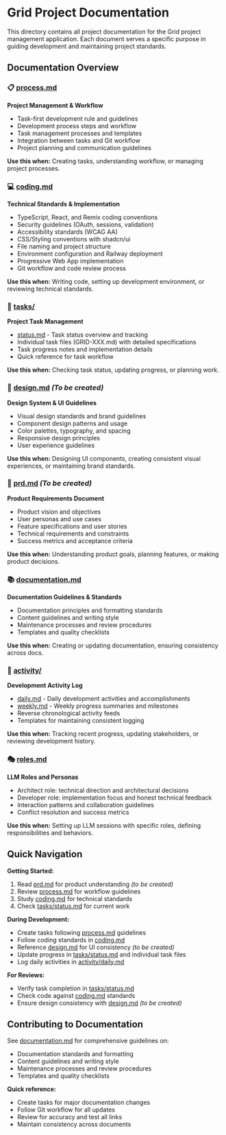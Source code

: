 # Grid Project Documentation

This directory contains all project documentation for the Grid project management application. Each document serves a specific purpose in guiding development and maintaining project standards.

## Documentation Overview

### 📋 [process.md](./process.md)
**Project Management & Workflow**
- Task-first development rule and guidelines
- Development process steps and workflow
- Task management processes and templates
- Integration between tasks and Git workflow
- Project planning and communication guidelines

**Use this when:** Creating tasks, understanding workflow, or managing project processes.

### 💻 [coding.md](./coding.md)
**Technical Standards & Implementation**
- TypeScript, React, and Remix coding conventions
- Security guidelines (OAuth, sessions, validation)
- Accessibility standards (WCAG AA)
- CSS/Styling conventions with shadcn/ui
- File naming and project structure
- Environment configuration and Railway deployment
- Progressive Web App implementation
- Git workflow and code review process

**Use this when:** Writing code, setting up development environment, or reviewing technical standards.

### 📝 [tasks/](./tasks/)
**Project Task Management**
- [status.md](./tasks/status.md) - Task status overview and tracking
- Individual task files (GRID-XXX.md) with detailed specifications
- Task progress notes and implementation details
- Quick reference for task workflow

**Use this when:** Checking task status, updating progress, or planning work.

### 🎨 [design.md](./design.md) *(To be created)*
**Design System & UI Guidelines**
- Visual design standards and brand guidelines
- Component design patterns and usage
- Color palettes, typography, and spacing
- Responsive design principles
- User experience guidelines

**Use this when:** Designing UI components, creating consistent visual experiences, or maintaining brand standards.

### 📖 [prd.md](./prd.md) *(To be created)*
**Product Requirements Document**
- Product vision and objectives
- User personas and use cases
- Feature specifications and user stories
- Technical requirements and constraints
- Success metrics and acceptance criteria

**Use this when:** Understanding product goals, planning features, or making product decisions.

### 📚 [documentation.md](./documentation.md)
**Documentation Guidelines & Standards**
- Documentation principles and formatting standards
- Content guidelines and writing style
- Maintenance processes and review procedures
- Templates and quality checklists

**Use this when:** Creating or updating documentation, ensuring consistency across docs.

### 📅 [activity/](./activity/)
**Development Activity Log**
- [daily.md](./activity/daily.md) - Daily development activities and accomplishments
- [weekly.md](./activity/weekly.md) - Weekly progress summaries and milestones
- Reverse chronological activity feeds
- Templates for maintaining consistent logging

**Use this when:** Tracking recent progress, updating stakeholders, or reviewing development history.

### 🎭 [roles.md](./roles.md)
**LLM Roles and Personas**
- Architect role: technical direction and architectural decisions
- Developer role: implementation focus and honest technical feedback
- Interaction patterns and collaboration guidelines
- Conflict resolution and success metrics

**Use this when:** Setting up LLM sessions with specific roles, defining responsibilities and behaviors.

## Quick Navigation

**Getting Started:**
1. Read [prd.md](./prd.md) for product understanding *(to be created)*
2. Review [process.md](./process.md) for workflow guidelines
3. Study [coding.md](./coding.md) for technical standards
4. Check [tasks/status.md](./tasks/status.md) for current work

**During Development:**
- Create tasks following [process.md](./process.md) guidelines
- Follow coding standards in [coding.md](./coding.md)
- Reference [design.md](./design.md) for UI consistency *(to be created)*
- Update progress in [tasks/status.md](./tasks/status.md) and individual task files
- Log daily activities in [activity/daily.md](./activity/daily.md)

**For Reviews:**
- Verify task completion in [tasks/status.md](./tasks/status.md)
- Check code against [coding.md](./coding.md) standards
- Ensure design consistency with [design.md](./design.md) *(to be created)*

## Contributing to Documentation

See [documentation.md](./documentation.md) for comprehensive guidelines on:
- Documentation standards and formatting
- Content guidelines and writing style  
- Maintenance processes and review procedures
- Templates and quality checklists

**Quick reference:**
- Create tasks for major documentation changes
- Follow Git workflow for all updates
- Review for accuracy and test all links
- Maintain consistency across documents